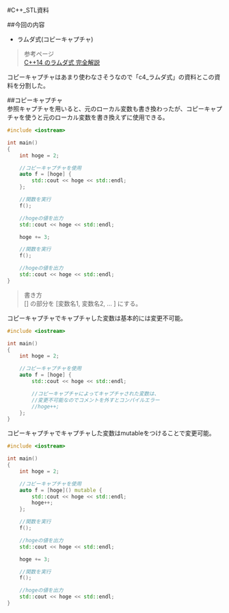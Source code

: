 #C++_STL資料  

##今回の内容
* ラムダ式(コピーキャプチャ)

>参考ページ  
>[C++14 のラムダ式 完全解説](http://d.hatena.ne.jp/gintenlabo/20130526/1369565989)

コピーキャプチャはあまり使わなさそうなので「c4_ラムダ式」の資料とこの資料を分割した。


##コピーキャプチャ  
参照キャプチャを用いると、元のローカル変数も書き換わったが、コピーキャプチャを使うと元のローカル変数を書き換えずに使用できる。  

```cpp
#include <iostream>

int main()
{
	int hoge = 2;

	//コピーキャプチャを使用
	auto f = [hoge] {
		std::cout << hoge << std::endl;
	};

	//関数を実行
	f();

	//hogeの値を出力
	std::cout << hoge << std::endl;

	hoge += 3;

	//関数を実行
	f();

	//hogeの値を出力
	std::cout << hoge << std::endl;
}	
```

>書き方  
[] の部分を [変数名1, 変数名2, … ] にする。  


コピーキャプチャでキャプチャした変数は基本的には変更不可能。  

```cpp
#include <iostream>

int main()
{
	int hoge = 2;

	//コピーキャプチャを使用
	auto f = [hoge] {
		std::cout << hoge << std::endl;

		//コピーキャプチャによってキャプチャされた変数は、
		//変更不可能なのでコメントを外すとコンパイルエラー
		//hoge++;
	};
}
```

コピーキャプチャでキャプチャした変数はmutableをつけることで変更可能。  

```cpp
#include <iostream>

int main()
{
	int hoge = 2;

	//コピーキャプチャを使用
	auto f = [hoge]() mutable {
		std::cout << hoge << std::endl;
		hoge++;
	};

	//関数を実行
	f();

	//hogeの値を出力
	std::cout << hoge << std::endl;

	hoge += 3;

	//関数を実行
	f();

	//hogeの値を出力
	std::cout << hoge << std::endl;
}
```
